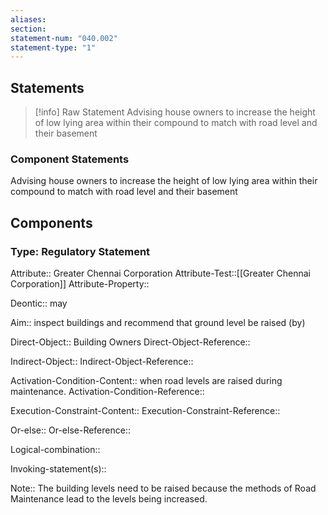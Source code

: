 ```yaml
---
aliases: 
section: 
statement-num: "040.002"
statement-type: "1"
---
```

## Statements 
> [!info] Raw Statement
> Advising house owners to increase the height of low lying area within their compound to match with road level and their basement 
> 

### Component Statements
Advising house owners to increase the height of low lying area within their compound to match with road level and their basement 
## Components
### Type: Regulatory Statement
Attribute:: Greater Chennai Corporation
Attribute-Test::[[Greater Chennai Corporation]]
Attribute-Property::

Deontic:: may

Aim:: inspect buildings and recommend that ground level be raised (by)

Direct-Object:: Building Owners
Direct-Object-Reference:: 

Indirect-Object::
Indirect-Object-Reference:: 

Activation-Condition-Content:: when road levels are raised during maintenance. 
Activation-Condition-Reference:: 

Execution-Constraint-Content::
Execution-Constraint-Reference:: 

Or-else::
Or-else-Reference:: 

Logical-combination::

Invoking-statement(s)::

Note:: The building levels need to be raised because the methods of Road Maintenance lead to the levels being increased.  